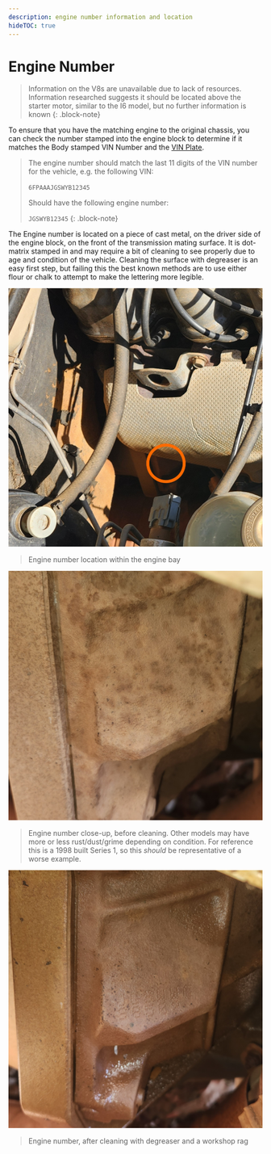 ```yaml
---
description: engine number information and location
hideTOC: true
---
```


# Engine Number

> Information on the V8s are unavailable due to lack of resources. Information researched suggests it should be located above the starter motor, similar to the I6 model, but no further information is known
{: .block-note}

To ensure that you have the matching engine to the original chassis, you can check the number stamped into the engine block to determine if it matches the Body stamped VIN Number and the [VIN Plate](../../Miscellaneous/VIN/VIN.md#characters-1-3---6fp).

> The engine number should match the last 11 digits of the VIN number for the vehicle, e.g. the following VIN:
> 
> `6FPAAAJGSWYB12345`
>
> Should have the following engine number:
>
> `JGSWYB12345`
{: .block-note}

The Engine number is located on a piece of cast metal, on the driver side of the engine block, on the front of the transmission mating surface. It is dot-matrix stamped in and may require a bit of cleaning to see properly due to age and condition of the vehicle. Cleaning the surface with degreaser is an easy first step, but failing this the best known methods are to use either flour or chalk to attempt to make the lettering more legible.

![Engine Number Location](./engine-number-location.jpg)
> Engine number location within the engine bay

![Engine Number pre-clean](./engine-number-orig.jpg)
> Engine number close-up, before cleaning. Other models may have more or less rust/dust/grime depending on condition. For reference this is a 1998 built Series 1, so this *should* be representative of a worse example.

![Engine Number post-clean](./engine-number-cleaned.jpg)
> Engine number, after cleaning with degreaser and a workshop rag